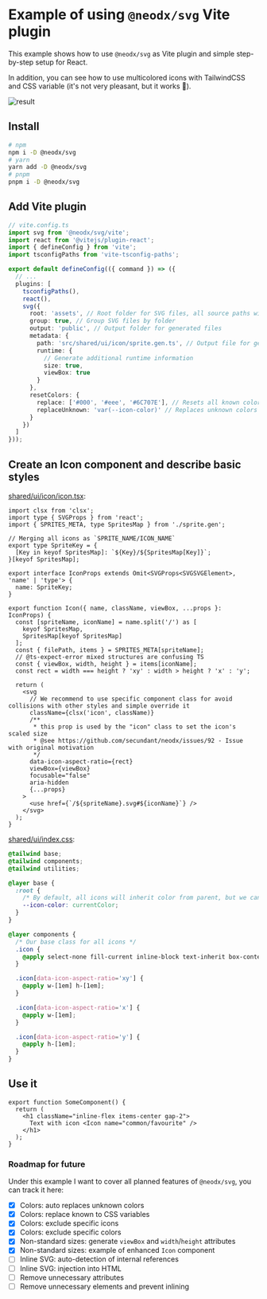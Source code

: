 # Example of using `@neodx/svg` Vite plugin

This example shows how to use `@neodx/svg` as Vite plugin and simple step-by-step setup for React.

In addition, you can see how to use multicolored icons with TailwindCSS and CSS variable
(it's not very pleasant, but it works 🌝).

![result](./docs/result.png)

## Install

```bash
# npm
npm i -D @neodx/svg
# yarn
yarn add -D @neodx/svg
# pnpm
pnpm i -D @neodx/svg
```

## Add Vite plugin

```ts
// vite.config.ts
import svg from '@neodx/svg/vite';
import react from '@vitejs/plugin-react';
import { defineConfig } from 'vite';
import tsconfigPaths from 'vite-tsconfig-paths';

export default defineConfig(({ command }) => ({
  // ...
  plugins: [
    tsconfigPaths(),
    react(),
    svg({
      root: 'assets', // Root folder for SVG files, all source paths will be relative to this folder
      group: true, // Group SVG files by folder
      output: 'public', // Output folder for generated files
      metadata: {
        path: 'src/shared/ui/icon/sprite.gen.ts', // Output file for generated TypeScript definitions
        runtime: {
          // Generate additional runtime information
          size: true,
          viewBox: true
        }
      },
      resetColors: {
        replace: ['#000', '#eee', '#6C707E'], // Resets all known colors to `currentColor`
        replaceUnknown: 'var(--icon-color)' // Replaces unknown colors with custom CSS variable
      }
    })
  ]
}));
```

## Create an Icon component and describe basic styles

[shared/ui/icon/icon.tsx](./src/shared/ui/icon/icon.tsx):

```tsx
import clsx from 'clsx';
import type { SVGProps } from 'react';
import { SPRITES_META, type SpritesMap } from './sprite.gen';

// Merging all icons as `SPRITE_NAME/ICON_NAME`
export type SpriteKey = {
  [Key in keyof SpritesMap]: `${Key}/${SpritesMap[Key]}`;
}[keyof SpritesMap];

export interface IconProps extends Omit<SVGProps<SVGSVGElement>, 'name' | 'type'> {
  name: SpriteKey;
}

export function Icon({ name, className, viewBox, ...props }: IconProps) {
  const [spriteName, iconName] = name.split('/') as [
    keyof SpritesMap,
    SpritesMap[keyof SpritesMap]
  ];
  const { filePath, items } = SPRITES_META[spriteName];
  // @ts-expect-error mixed structures are confusing TS
  const { viewBox, width, height } = items[iconName];
  const rect = width === height ? 'xy' : width > height ? 'x' : 'y';

  return (
    <svg
      // We recommend to use specific component class for avoid collisions with other styles and simple override it
      className={clsx('icon', className)}
      /**
       * this prop is used by the "icon" class to set the icon's scaled size
       * @see https://github.com/secundant/neodx/issues/92 - Issue with original motivation
       */
      data-icon-aspect-ratio={rect}
      viewBox={viewBox}
      focusable="false"
      aria-hidden
      {...props}
    >
      <use href={`/${spriteName}.svg#${iconName}`} />
    </svg>
  );
}
```

[shared/ui/index.css](./src/shared/ui/index.css):

```css
@tailwind base;
@tailwind components;
@tailwind utilities;

@layer base {
  :root {
    /* By default, all icons will inherit color from parent, but we can override it */
    --icon-color: currentColor;
  }
}

@layer components {
  /* Our base class for all icons */
  .icon {
    @apply select-none fill-current inline-block text-inherit box-content;
  }

  .icon[data-icon-aspect-ratio='xy'] {
    @apply w-[1em] h-[1em];
  }

  .icon[data-icon-aspect-ratio='x'] {
    @apply w-[1em];
  }

  .icon[data-icon-aspect-ratio='y'] {
    @apply h-[1em];
  }
}
```

## Use it

```tsx
export function SomeComponent() {
  return (
    <h1 className="inline-flex items-center gap-2">
      Text with icon <Icon name="common/favourite" />
    </h1>
  );
}
```

### Roadmap for future

Under this example I want to cover all planned features of `@neodx/svg`, you can track it here:

- [x] Colors: auto replaces unknown colors
- [x] Colors: replace known to CSS variables
- [x] Colors: exclude specific icons
- [x] Colors: exclude specific colors
- [x] Non-standard sizes: generate `viewBox` and `width`/`height` attributes
- [x] Non-standard sizes: example of enhanced `Icon` component
- [ ] Inline SVG: auto-detection of internal references
- [ ] Inline SVG: injection into HTML
- [ ] Remove unnecessary attributes
- [ ] Remove unnecessary elements and prevent inlining

